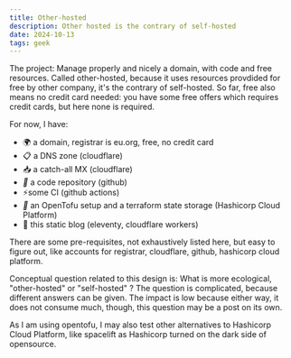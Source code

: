 ```yaml
---
title: Other-hosted
description: Other hosted is the contrary of self-hosted
date: 2024-10-13
tags: geek
---
```

The project: Manage properly and nicely a domain, with code and free resources.
Called other-hosted, because it uses resources provdided for free by other company, it's the contrary of self-hosted.
So far, free also means no credit card needed: you have some free offers which requires credit cards, but here none is required.

For now, I have:
* 🌍 a domain, registrar is eu.org, free, no credit card
* 📋 a DNS zone (cloudflare)
* 📥 a catch-all MX (cloudflare)
* <i class="nf"> </i> a code repository (github)
* ⚡some CI (github actions)
* <i class="nf">󱁢</i> an OpenTofu setup and a terraform state storage (Hashicorp Cloud Platform)
* 🏃 this static blog (eleventy, cloudflare workers)

There are some pre-requisites, not exhaustively listed here, but easy to figure out, like accounts for registrar, cloudflare, github, hashicorp cloud platform.

Conceptual question related to this design is: What is more ecological, "other-hosted" or "self-hosted" ? The question is complicated, because different answers can be given.
The impact is low because either way, it does not consume much, though, this question may be a post on its own.

As I am using opentofu, I may also test other alternatives to Hashicorp Cloud Platform, like spacelift as Hashicorp turned on the dark side of opensource.

